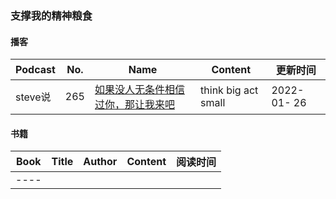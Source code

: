 ### 支撑我的精神粮食

#### 播客

| Podcast | No. | Name                                                           | Content             | 更新时间 | 
| ------- | --- | -------------------------------------------------------------- | ------------------- | -------- |
| steve说 | 265 | [如果没人无条件相信过你，那让我来吧](http://steveshuo.com/266) | think big act small |  2022-01- 26       |
 

#### 书籍
| Book | Title | Author | Content | 阅读时间 | 
| ---- | ----- | ------ | ------- | -------- |
| ---- |       |        |         |          |
